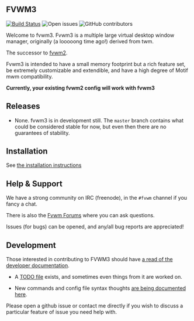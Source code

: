 FVWM3
-----

[![Build Status](https://travis-ci.org/fvwmorg/fvwm3.svg?branch=master)](https://travis-ci.org/fvwmorg/fvwm3)
![Open issues](https://img.shields.io/github/issues-raw/fvwmorg/fvwm3)
![GitHub contributors](https://img.shields.io/github/contributors/fvwmorg/fvwm3)

Welcome to fvwm3.  Fvwm3 is a multiple large virtual desktop window manager,
originally (a looooong time ago!) derived from twm.

The successor to [fvwm2](http://github.com/fvwmorg/fvwm).

Fvwm3 is intended to have a small memory footprint but a rich feature set, be
extremely customizable and extendible, and have a high degree of Motif mwm
compatibility.

**Currently, your existing fvwm2 config will work with fvwm3**

Releases
--------

* None.  fvwm3 is in development still.  The `master` branch contains what could
  be considered stable for now, but even then there are no guarantees of
  stability.

Installation
------------

See [the installation instructions](./dev-docs/INSTALL.md)

Help & Support
--------------

We have a strong community on IRC (freenode), in the `#fvwm` channel if you
fancy a chat.

There is also the [Fvwm Forums](https://fvwmforums.org) where you can ask
questions.

Issues (for bugs) can be opened, and any/all bug reports are appreciated!

Development
-----------

Those interested in contributing to FVWM3 should have [a read of the developer
documentation](./dev-docs/DEVELOPERS.md).

* A [TODO file](./dev-docs/TODO.md) exists, and sometimes even things from it are
worked on.

* New commands and config file syntax thoughts [are being documented here](./dev-docs/NEW-COMMANDS.md).

Please open a github issue or contact me directly if you wish to discuss a
particular feature of issue you need help with.
